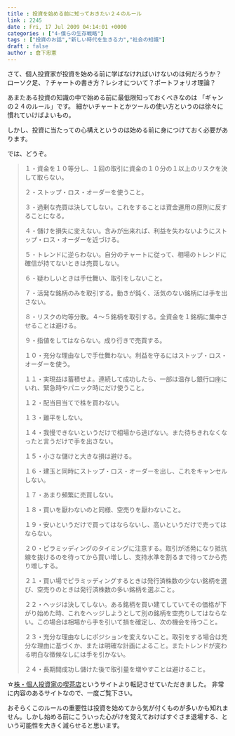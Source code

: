 ```yaml
---
title : 投資を始める前に知っておきたい２４のルール
link : 2245
date : Fri, 17 Jul 2009 04:14:01 +0000
categories : ["4-僕らの生存戦略"]
tags : ["投資のお話","新しい時代を生きる力","社会の知識"]
draft : false
author : 倉下忠憲
---
```


さて、個人投資家が投資を始める前に学ばなければいけないのは何だろうか？
ローソク足、？チャートの書き方？レシオについて？ポートフォリオ理論？

あまたある投資の知識の中で始める前に最低限知っておくべきなのは
「ギャンの２４のルール」です。
細かいチャートとかツールの使い方というのは徐々に慣れていけばよいもの。

しかし、投資に当たっての心構えというのは始める前に身につけておく必要があります。

では、どうぞ。



<blockquote>１・資金を１０等分し、１回の取引に資金の１０分の１以上のリスクを決して取らない。

２・ストップ・ロス・オーダーを使うこと。

３・過剰な売買は決してしない。これをすることは資金運用の原則に反することになる。

４・儲けを損失に変えない。含みが出来れば、利益を失わないようにストップ・ロス・オーダーを近づける。

５・トレンドに逆らわない。自分のチャートに従って、相場のトレンドに確信が持てないときは売買しない。

６・疑わしいときは手仕舞い、取引をしないこと。

７・活発な銘柄のみを取引する。動きが鈍く、活気のない銘柄には手を出さない。

８・リスクの均等分散。４～５銘柄を取引する。全資金を１銘柄に集中させることは避ける。

９・指値をしてはならない。成り行きで売買する。

１０・充分な理由なしで手仕舞わない。利益を守るにはストップ・ロス・オーダーを使う。

１１・実現益は蓄積せよ。連続して成功したら、一部は温存し銀行口座にいれ、緊急時やパニック時にだけ使うこと。

１２・配当目当てで株を買わない。

１３・難平をしない。

１４・我慢できないというだけで相場から逃げない。また待ちきれなくなったと言うだけで手を出さない。

１５・小さな儲けと大きな損は避ける。

１６・建玉と同時にストップ・ロス・オーダーを出し、これをキャンセルしない。

１７・あまり頻繁に売買しない。

１８・買いを厭わないのと同様、空売りを厭わないこと。

１９・安いというだけで買ってはならないし、高いというだけで売ってはならない。

２０・ピラミッディングのタイミングに注意する。取引が活発になり抵抗線を抜けるのを待ってから買い増しし、支持水準を割るまで待ってから売り増しする。

２１・買い場でピラミッディングするときは発行済株数の少ない銘柄を選び、空売りのときは発行済株数の多い銘柄を選ぶこと。

２２・ヘッジは決してしない。ある銘柄を買い建てしていてその価格が下がり始めた時、これをヘッジしようとして別の銘柄を空売りしてはならない。この場合は相場から手を引いて損を確定し、次の機会を待つこと。

２３・充分な理由なしにポジションを変えないこと。取引をする場合は充分な理由に基づくか、または明確な計画によること。またトレンドが変わる明白な徴候なしには手を引かない。

２４・長期間成功し儲けた後で取引量を増やすことは避けること。</blockquote>


☆<a href="http://www.kabudream.com/">株・個人投資家の喫茶店</a>というサイトより転記させていただきました。
非常に内容のあるサイトなので、一度ご覧下さい。

おそらくこのルールの重要性は投資を始めてから気が付くものが多いかも知れません。しかし始める前にこういった心がけを覚えておけばすぐさま退場する、という可能性を大きく減らせると思います。